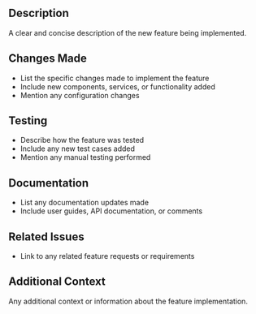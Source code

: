 ## Description
A clear and concise description of the new feature being implemented.

## Changes Made
- List the specific changes made to implement the feature
- Include new components, services, or functionality added
- Mention any configuration changes

## Testing
- Describe how the feature was tested
- Include any new test cases added
- Mention any manual testing performed

## Documentation
- List any documentation updates made
- Include user guides, API documentation, or comments

## Related Issues
- Link to any related feature requests or requirements

## Additional Context
Any additional context or information about the feature implementation.
